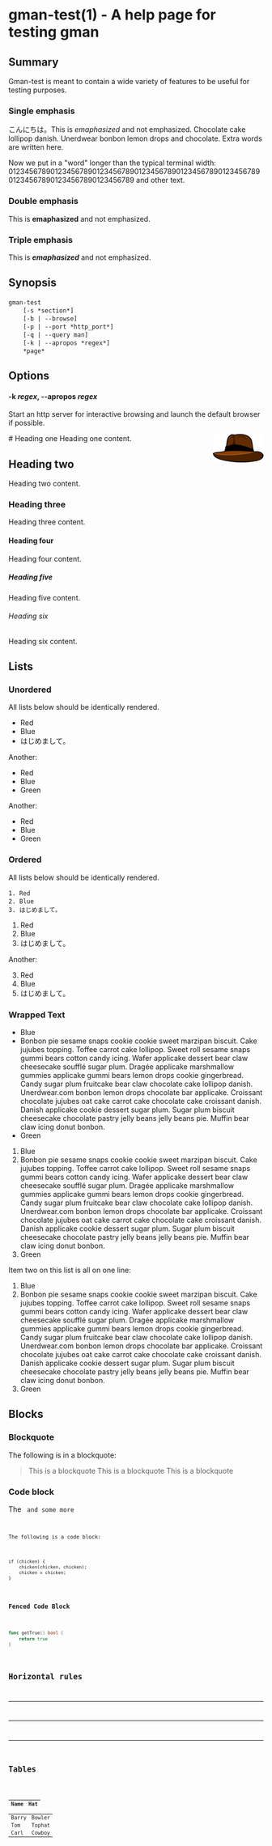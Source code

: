 # gman-test(1) - A help page for testing gman

## Summary
Gman-test is meant to contain a wide variety of features to be useful for
testing purposes.

### Single emphasis
こんにちは。This is *emaphasized* and not emphasized. Chocolate cake lollipop danish. Unerdwear bonbon lemon drops and chocolate.
Extra words are written here.

Now we put in a "word" longer than the typical terminal width:
012345678901234567890123456789012345678901234567890123456789012345678901234567890123456789 and other text.


### Double emphasis
This is **emaphasized** and not emphasized.

### Triple emphasis
This is ***emaphasized*** and not emphasized.

## Synopsis
    gman-test
        [-s *section*]
        [-b | --browse]
        [-p | --port *http_port*]
        [-q | --query man]
        [-k | --apropos *regex*]
        *page*

## Options
#### -k *regex*, --apropos *regex*
Start an http server for interactive browsing and launch the default
browser if possible.

<img src="gman.1.png" align="right"/>
# Heading one
Heading one content.

## Heading two
Heading two content.

### Heading three
Heading three content.

#### Heading four
Heading four content.

##### Heading five
Heading five content.

###### Heading six
Heading six content.

## Lists
### Unordered
All lists below should be identically rendered.

* Red
* Blue
* はじめまして。

Another:

+ Red
+ Blue
+ Green

Another:

- Red
- Blue
- Green

### Ordered
All lists below should be identically rendered.

    1. Red
    2. Blue
    3. はじめまして。


1. Red
1. Blue
1. はじめまして。

Another:

3. Red
1. Blue
8. はじめまして。

### Wrapped Text

- Blue
- Bonbon pie sesame snaps cookie cookie sweet marzipan biscuit. Cake jujubes
  topping. Toffee carrot cake lollipop. Sweet roll sesame snaps gummi bears
  cotton candy icing. Wafer applicake dessert bear claw cheesecake soufflé
  sugar plum. Dragée applicake marshmallow gummies applicake gummi bears lemon
  drops cookie gingerbread. Candy sugar plum fruitcake bear claw chocolate cake
  lollipop danish. Unerdwear.com bonbon lemon drops chocolate bar applicake.
  Croissant chocolate jujubes oat cake carrot cake chocolate cake croissant
  danish. Danish applicake cookie dessert sugar plum. Sugar plum biscuit
  cheesecake chocolate pastry jelly beans jelly beans pie. Muffin bear claw
  icing donut bonbon.
- Green

1.  Blue
2.  Bonbon pie sesame snaps cookie cookie sweet marzipan biscuit. Cake jujubes
    topping. Toffee carrot cake lollipop. Sweet roll sesame snaps gummi bears
    cotton candy icing. Wafer applicake dessert bear claw cheesecake soufflé
    sugar plum. Dragée applicake marshmallow gummies applicake gummi bears
    lemon drops cookie gingerbread. Candy sugar plum fruitcake bear claw
    chocolate cake lollipop danish. Unerdwear.com bonbon lemon drops chocolate
    bar applicake.  Croissant chocolate jujubes oat cake carrot cake chocolate
    cake croissant danish. Danish applicake cookie dessert sugar plum. Sugar
    plum biscuit cheesecake chocolate pastry jelly beans jelly beans pie.
    Muffin bear claw icing donut bonbon.
3.  Green


Item two on this list is all on one line:

1.  Blue
2.  Bonbon pie sesame snaps cookie cookie sweet marzipan biscuit. Cake jujubes topping. Toffee carrot cake lollipop. Sweet roll sesame snaps gummi bears cotton candy icing. Wafer applicake dessert bear claw cheesecake soufflé sugar plum. Dragée applicake marshmallow gummies applicake gummi bears lemon drops cookie gingerbread. Candy sugar plum fruitcake bear claw chocolate cake lollipop danish. Unerdwear.com bonbon lemon drops chocolate bar applicake.  Croissant chocolate jujubes oat cake carrot cake chocolate cake croissant danish. Danish applicake cookie dessert sugar plum. Sugar plum biscuit cheesecake chocolate pastry jelly beans jelly beans pie.  Muffin bear claw icing donut bonbon.
3.  Green

## Blocks
### Blockquote
The following is in a blockquote:

> This is a blockquote
> This is a blockquote
> This is a blockquote

### Code block

The <code goes here> and some more <code>

The following is a code block:

    if (chicken) {
        chicken(chicken, chicken);
        chicken = chicken;
    }

### Fenced Code Block

```go
func getTrue() bool {
    return true
}
```

## Horizontal rules

* * *

- - - 

-----------------------------------

## Tables

Name  | Hat 
------|--------
Barry | Bowler
Tom   | Tophat
Carl  | Cowboy



